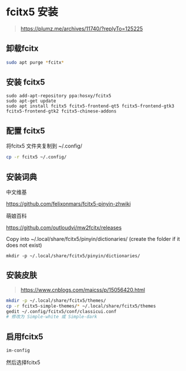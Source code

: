 # fcitx5 安装 

> https://plumz.me/archives/11740/?replyTo=125225

## 卸载fcitx

```bash
sudo apt purge *fcitx*
```

## 安装 fcitx5

```sudo
sudo add-apt-repository ppa:hosxy/fcitx5
sudo apt-get update
sudo apt install fcitx5 fcitx5-frontend-qt5 fcitx5-frontend-gtk3 fcitx5-frontend-gtk2 fcitx5-chinese-addons
```

## 配置 fcitx5

将fcitx5 文件夹复制到 ~/.config/

```bash
cp -r fcitx5 ~/.config/
```



## 安装词典

中文维基

https://github.com/felixonmars/fcitx5-pinyin-zhwiki

萌娘百科

https://github.com/outloudvi/mw2fcitx/releases



Copy into ~/.local/share/fcitx5/pinyin/dictionaries/ (create the folder if it does not exist)

```
mkdir -p ~/.local/share/fcitx5/pinyin/dictionaries/
```

## 安装皮肤

> https://www.cnblogs.com/maicss/p/15056420.html

```bash
mkdir -p ~/.local/share/fcitx5/themes/
cp -r fcitx5-simple-themes/* ~/.local/share/fcitx5/themes
gedit ~/.config/fcitx5/conf/classicui.conf
# 修改为 Simple-white 或 Simple-dark
```

## 启用fcitx5

```bash
im-config
```

然后选择fcitx5 
